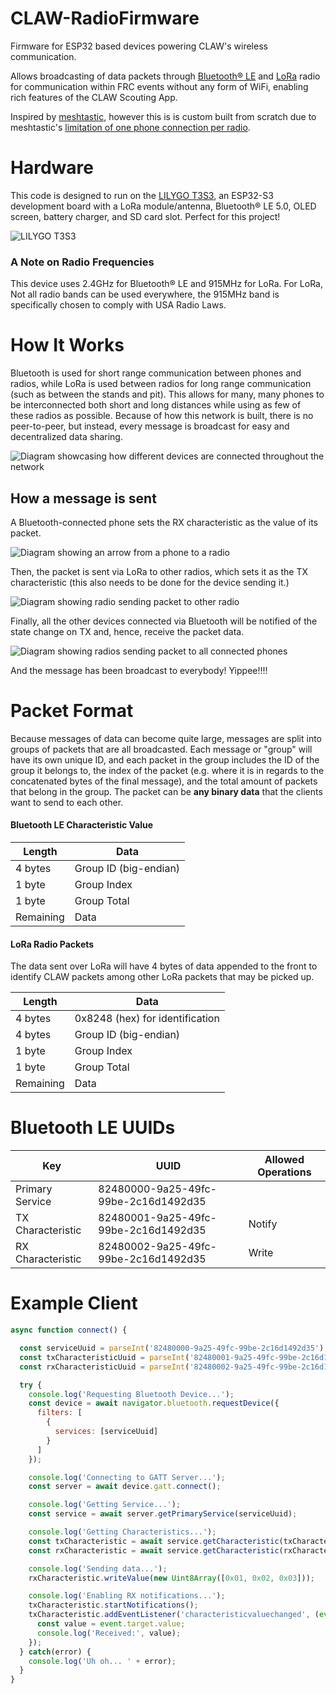 # CLAW-RadioFirmware
Firmware for ESP32 based devices powering CLAW's wireless communication.

Allows broadcasting of data packets through [Bluetooth® LE](https://github.com/espressif/arduino-esp32/tree/master/libraries/BLE) and [LoRa](https://github.com/sandeepmistry/arduino-LoRa) radio for communication within FRC events without any form of WiFi, enabling rich features of the CLAW Scouting App.

Inspired by [meshtastic](https://meshtastic.org), however this is is custom built from scratch due to meshtastic's [limitation of one phone connection per radio](https://meshtastic.org/docs/introduction/#how-it-works).

# Hardware

This code is designed to run on the [LILYGO T3S3](https://www.amazon.com/LILYGO-ESP32-S3-Development-Wireless-Display/dp/B0BW5W9QXZ), an ESP32-S3 development board with a LoRa module/antenna, Bluetooth® LE 5.0, OLED screen, battery charger, and SD card slot. Perfect for this project!

![LILYGO T3S3](./media/T3S3.jpg?raw=true)

### A Note on Radio Frequencies
This device uses 2.4GHz for Bluetooth® LE and 915MHz for LoRa. For LoRa, Not all radio bands can be used everywhere, the 915MHz band is specifically chosen to comply with USA Radio Laws.


# How It Works

Bluetooth is used for short range communication between phones and radios, while LoRa is used between radios for long range communication (such as between the stands and pit). This allows for many, many phones to be interconnected both short and long distances while using as few of these radios as possible. Because of how this network is built, there is no peer-to-peer, but instead, every message is broadcast for easy and decentralized data sharing.

![Diagram showcasing how different devices are connected throughout the network](./media/diagram.png?raw=true)

## How a message is sent

A Bluetooth-connected phone sets the RX characteristic as the value of its packet.

![Diagram showing an arrow from a phone to a radio](./media/sending_step1.png?raw=true)

Then, the packet is sent via LoRa to other radios, which sets it as the TX characteristic (this also needs to be done for the device sending it.)

![Diagram showing radio sending packet to other radio](./media/sending_step2.png?raw=true)

Finally, all the other devices connected via Bluetooth will be notified of the state change on TX and, hence, receive the packet data.

![Diagram showing radios sending packet to all connected phones](./media/sending_step3.png?raw=true)

And the message has been broadcast to everybody! Yippee!!!!

# Packet Format

Because messages of data can become quite large, messages are split into groups of packets that are all broadcasted. Each message or "group" will have its own unique ID, and each packet in the group includes the ID of the group it belongs to, the index of the packet (e.g. where it is in regards to the concatenated bytes of the final message), and the total amount of packets that belong in the group.
The packet can be **any binary data** that the clients want to send to each other.

#### Bluetooth LE Characteristic Value

| Length      | Data                            |
|-------------|---------------------------------|
| 4 bytes     | Group ID (big-endian)           |
| 1 byte      | Group Index                     |
| 1 byte      | Group Total                     |
| Remaining   | Data                            |

#### LoRa Radio Packets

The data sent over LoRa will have 4 bytes of data appended to the front to identify CLAW packets among other LoRa packets that may be picked up.

| Length      | Data                            |
|-------------|---------------------------------|
| 4 bytes     | 0x8248 (hex) for identification |
| 4 bytes     | Group ID (big-endian)           |
| 1 byte      | Group Index                     |
| 1 byte      | Group Total                     |
| Remaining   | Data                            |

# Bluetooth LE UUIDs

| Key               | UUID                                 | Allowed Operations |
|-------------------|--------------------------------------|--------------------|
| Primary Service   | 82480000-9a25-49fc-99be-2c16d1492d35 |                    |
| TX Characteristic | 82480001-9a25-49fc-99be-2c16d1492d35 | Notify             |
| RX Characteristic | 82480002-9a25-49fc-99be-2c16d1492d35 | Write              |

# Example Client

```js
async function connect() {

  const serviceUuid = parseInt('82480000-9a25-49fc-99be-2c16d1492d35');
  const txCharacteristicUuid = parseInt('82480001-9a25-49fc-99be-2c16d1492d35');
  const rxCharacteristicUuid = parseInt('82480002-9a25-49fc-99be-2c16d1492d35');

  try {
    console.log('Requesting Bluetooth Device...');
    const device = await navigator.bluetooth.requestDevice({
      filters: [
        {
          services: [serviceUuid]
        }
      ]
    });

    console.log('Connecting to GATT Server...');
    const server = await device.gatt.connect();

    console.log('Getting Service...');
    const service = await server.getPrimaryService(serviceUuid);

    console.log('Getting Characteristics...');
    const txCharacteristic = await service.getCharacteristic(txCharacteristicUuid);
    const rxCharacteristic = await service.getCharacteristic(rxCharacteristicUuid);

    console.log('Sending data...');
    rxCharacteristic.writeValue(new Uint8Array([0x01, 0x02, 0x03]));

    console.log('Enabling RX notifications...');
    txCharacteristic.startNotifications();
    txCharacteristic.addEventListener('characteristicvaluechanged', (event) => {
      const value = event.target.value;
      console.log('Received:', value);
    });
  } catch(error) {
    console.log('Uh oh... ' + error);
  }
}
```
